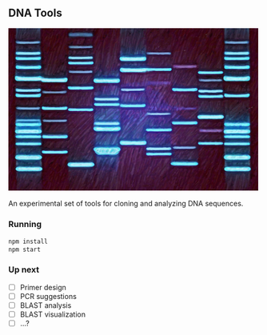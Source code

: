 ## DNA Tools ##

<img src="https://raw.githubusercontent.com/davejacobs/dna-tools/master/src/client/public/images/dna-gel.jpg" alt="DNA Tools" width="500">

An experimental set of tools for cloning and analyzing DNA sequences.

### Running ###

    npm install
    npm start

### Up next ###

- [ ] Primer design
- [ ] PCR suggestions
- [ ] BLAST analysis
- [ ] BLAST visualization
- [ ] ...?
